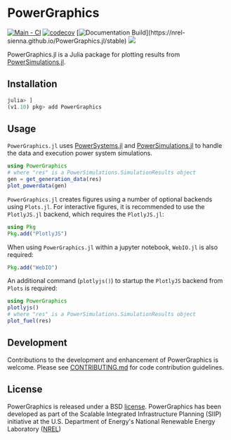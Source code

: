 # PowerGraphics

[![Main - CI](https://github.com/NREL-Sienna/PowerGraphics.jl/actions/workflows/main-tests.yml/badge.svg)](https://github.com/NREL-Sienna/PowerGraphics.jl/actions/workflows/main-tests.yml)
[![codecov](https://codecov.io/gh/NREL-Sienna/PowerGraphics.jl/branch/main/graph/badge.svg)](https://codecov.io/gh/NREL-Sienna/PowerGraphics.jl)
[![Documentation Build](https://github.com/NREL-Sienna/PowerGraphics.jl/workflows/Documentation/badge.svg?)](https://nrel-sienna.github.io/PowerGraphics.jl/stable)
[<img src="https://img.shields.io/badge/slack-@Sienna/PG-sienna.svg?logo=slack">](https://join.slack.com/t/nrel-sienna/shared_invite/zt-glam9vdu-o8A9TwZTZqqNTKHa7q3BpQ)

PowerGraphics.jl is a Julia package for plotting results from [PowerSimulations.jl](https://github.com/NREL-Sienna/PowerSimulations.jl).

## Installation

```julia
julia> ]
(v1.10) pkg> add PowerGraphics
```

## Usage

`PowerGraphics.jl` uses [PowerSystems.jl](https://github.com/NREL-Sienna/PowerSystems.jl) and [PowerSimulations.jl](https://github.com/NREL-Sienna/PowerSimulations.jl) to handle the data and execution power system simulations.

```julia
using PowerGraphics
# where "res" is a PowerSimulations.SimulationResults object
gen = get_generation_data(res)
plot_powerdata(gen)
```

`PowerGraphics.jl` creates figures using a number of optional backends using `Plots.jl`. For interactive figures, it is recommended to use the `PlotlyJS.jl` backend, which requires the `PlotlyJS.jl`:

```julia
using Pkg
Pkg.add("PlotlyJS")
```

When using `PowerGraphics.jl` within a jupyter notebook, `WebIO.jl` is also required:

```julia
Pkg.add("WebIO")
```

An additional command (`plotlyjs()`) to startup the `PlotlyJS` backend from `Plots` is required:

```julia
using PowerGraphics
plotlyjs()
# where "res" is a PowerSimulations.SimulationResults object
plot_fuel(res)
```

## Development

Contributions to the development and enhancement of PowerGraphics is welcome. Please see [CONTRIBUTING.md](https://github.com/NREL-Sienna/PowerGraphics.jl/blob/main/CONTRIBUTING.md) for code contribution guidelines.

## License

PowerGraphics is released under a BSD [license](https://github.com/nrel-sienna/PowerGraphics.jl/blob/main/LICENSE). PowerGraphics has been developed as part of the Scalable Integrated Infrastructure Planning (SIIP)
initiative at the U.S. Department of Energy's National Renewable Energy Laboratory ([NREL](https://www.nrel.gov/))
